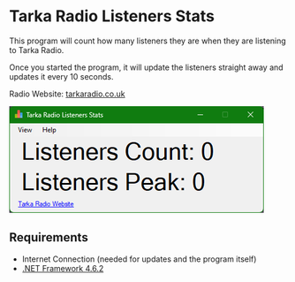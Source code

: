 # Tarka Radio Listeners Stats

This program will count how many listeners they are when they are listening to Tarka Radio.

Once you started the program, it will update the listeners straight away and updates it every 10 seconds.

Radio Website: <a href="https://tarkaradio.co.uk">tarkaradio.co.uk</a>

<img src="Screenshot.png" alt="Screenshot"/>

## Requirements

- Internet Connection (needed for updates and the program itself)
- <a href="https://dotnet.microsoft.com/en-us/download/dotnet-framework/net462">.NET Framework 4.6.2</a>